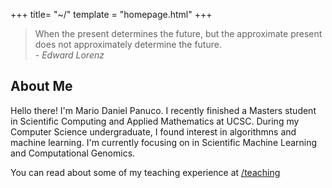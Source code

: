 +++
title= "~/"
template = "homepage.html"
+++

> When the present determines the future,
> but the approximate present does not approximately determine the future. <br> 
> -<cite> Edward Lorenz </cite>

## About Me 
Hello there! I'm Mario Daniel Panuco. I recently finished a Masters student in Scientific Computing and Applied Mathematics at UCSC. During my Computer Science undergraduate, I found interest in algorithmns and machine learning. I'm currently focusing on in Scientific Machine Learning and Computational Genomics.


You can read about some of my teaching experience at [/teaching](@/teaching.md) 

